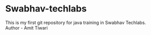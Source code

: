 # Swabhav-techlabs
This is my first git repository for java training in Swabhav Techlabs.
<br>
Author - Amit Tiwari
